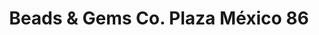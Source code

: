 ---
title: "Beads & Gems Co. Plaza México 86"
url: /guadalupe-nuevo-leon-mexico/beads-und-gems-co-plaza-mexico-86/
shop: Schmuck
---